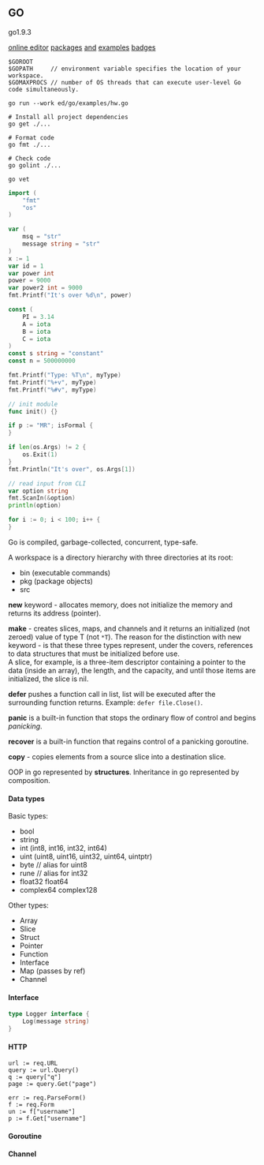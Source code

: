 GO
-

go1.9.3

[online editor](https://play.golang.org/)
[packages](https://golang.org/pkg/) [and](https://godoc.org/)
[examples](https://gobyexample.com/)
[badges](https://goreportcard.com/)

````
$GOROOT
$GOPATH     // environment variable specifies the location of your workspace.
$GOMAXPROCS // number of OS threads that can execute user-level Go code simultaneously.

go run --work ed/go/examples/hw.go

# Install all project dependencies
go get ./...

# Format code
go fmt ./...

# Check code
go golint ./...

go vet
````

````go
import (
    "fmt"
    "os"
)

var (
    msq = "str"
    message string = "str"
)
x := 1
var id = 1
var power int
power = 9000
var power2 int = 9000
fmt.Printf("It's over %d\n", power)

const (
    PI = 3.14
    A = iota
    B = iota
    C = iota
)
const s string = "constant"
const n = 500000000

fmt.Printf("Type: %T\n", myType)
fmt.Printf("%+v", myType)
fmt.Printf("%#v", myType)

// init module
func init() {}

if p := "MR"; isFormal {
}

if len(os.Args) != 2 {
    os.Exit(1)
}
fmt.Println("It's over", os.Args[1])

// read input from CLI
var option string
fmt.ScanIn(&option)
println(option)

for i := 0; i < 100; i++ {
}
````

Go is compiled, garbage-collected, concurrent, type-safe.

A workspace is a directory hierarchy with three directories at its root:
* bin (executable commands)
* pkg (package objects)
* src

**new** keyword - allocates memory, does not initialize the memory
and returns its address (pointer).

**make** - creates slices, maps, and channels
and it returns an initialized (not zeroed) value of type T (not `*T`).
The reason for the distinction with new keyword - is that these three types represent,
under the covers, references to data structures that must be initialized before use.
<br>A slice, for example, is a three-item descriptor
containing a pointer to the data (inside an array), the length, and the capacity,
and until those items are initialized, the slice is nil.

**defer** pushes a function call in list,
list will be executed after the surrounding function returns.
Example: `defer file.Close()`.

**panic** is a built-in function that stops the ordinary flow of control and begins *panicking*.

**recover** is a built-in function that regains control of a panicking goroutine.

**copy** - copies elements from a source slice into a destination slice.

OOP in go represented by **structures**. Inheritance in go represented by composition.

#### Data types

Basic types:

* bool
* string
* int (int8, int16, int32, int64)
* uint (uint8, uint16, uint32, uint64, uintptr)
* byte // alias for uint8
* rune // alias for int32
* float32 float64
* complex64 complex128

Other types:

* Array
* Slice
* Struct
* Pointer
* Function
* Interface
* Map (passes by ref)
* Channel

#### Interface

````go
type Logger interface {
    Log(message string)
}
````

#### HTTP

````
url := req.URL
query := url.Query()
q := query["q"]
page := query.Get("page")

err := req.ParseForm()
f := req.Form
un := f["username"]
p := f.Get["username"]
````

#### Goroutine

#### Channel
